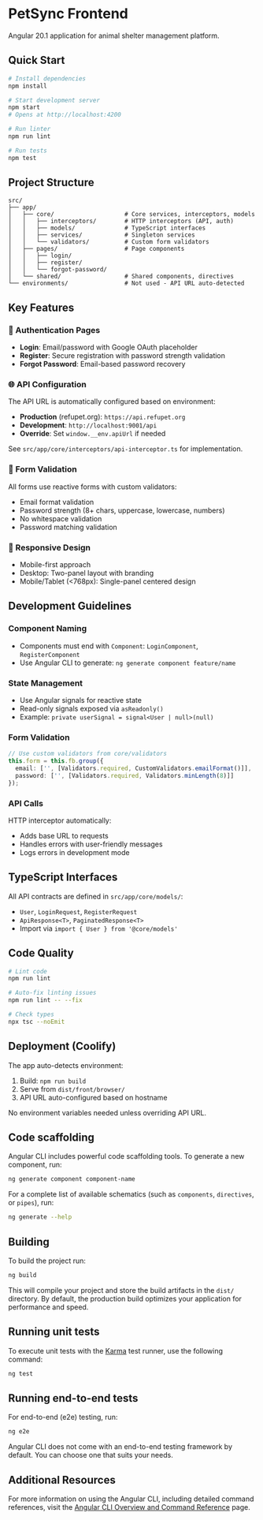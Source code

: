 # PetSync Frontend

Angular 20.1 application for animal shelter management platform.

## Quick Start

```bash
# Install dependencies
npm install

# Start development server
npm start
# Opens at http://localhost:4200

# Run linter
npm run lint

# Run tests
npm test
```

## Project Structure

```
src/
├── app/
│   ├── core/                    # Core services, interceptors, models
│   │   ├── interceptors/        # HTTP interceptors (API, auth)
│   │   ├── models/              # TypeScript interfaces
│   │   ├── services/            # Singleton services
│   │   └── validators/          # Custom form validators
│   ├── pages/                   # Page components
│   │   ├── login/
│   │   ├── register/
│   │   └── forgot-password/
│   └── shared/                  # Shared components, directives
└── environments/                # Not used - API URL auto-detected
```

## Key Features

### 🔐 Authentication Pages
- **Login**: Email/password with Google OAuth placeholder
- **Register**: Secure registration with password strength validation
- **Forgot Password**: Email-based password recovery

### 🌐 API Configuration
The API URL is automatically configured based on environment:
- **Production** (refupet.org): `https://api.refupet.org`
- **Development**: `http://localhost:9001/api`
- **Override**: Set `window.__env.apiUrl` if needed

See `src/app/core/interceptors/api-interceptor.ts` for implementation.

### 📝 Form Validation
All forms use reactive forms with custom validators:
- Email format validation
- Password strength (8+ chars, uppercase, lowercase, numbers)
- No whitespace validation
- Password matching validation

### 🎨 Responsive Design
- Mobile-first approach
- Desktop: Two-panel layout with branding
- Mobile/Tablet (<768px): Single-panel centered design

## Development Guidelines

### Component Naming
- Components must end with `Component`: `LoginComponent`, `RegisterComponent`
- Use Angular CLI to generate: `ng generate component feature/name`

### State Management
- Use Angular signals for reactive state
- Read-only signals exposed via `asReadonly()`
- Example: `private userSignal = signal<User | null>(null)`

### Form Validation
```typescript
// Use custom validators from core/validators
this.form = this.fb.group({
  email: ['', [Validators.required, CustomValidators.emailFormat()]],
  password: ['', [Validators.required, Validators.minLength(8)]]
});
```

### API Calls
HTTP interceptor automatically:
- Adds base URL to requests
- Handles errors with user-friendly messages
- Logs errors in development mode

## TypeScript Interfaces

All API contracts are defined in `src/app/core/models/`:
- `User`, `LoginRequest`, `RegisterRequest`
- `ApiResponse<T>`, `PaginatedResponse<T>`
- Import via `import { User } from '@core/models'`

## Code Quality

```bash
# Lint code
npm run lint

# Auto-fix linting issues
npm run lint -- --fix

# Check types
npx tsc --noEmit
```

## Deployment (Coolify)

The app auto-detects environment:
1. Build: `npm run build`
2. Serve from `dist/front/browser/`
3. API URL auto-configured based on hostname

No environment variables needed unless overriding API URL.

## Code scaffolding

Angular CLI includes powerful code scaffolding tools. To generate a new component, run:

```bash
ng generate component component-name
```

For a complete list of available schematics (such as `components`, `directives`, or `pipes`), run:

```bash
ng generate --help
```

## Building

To build the project run:

```bash
ng build
```

This will compile your project and store the build artifacts in the `dist/` directory. By default, the production build optimizes your application for performance and speed.

## Running unit tests

To execute unit tests with the [Karma](https://karma-runner.github.io) test runner, use the following command:

```bash
ng test
```

## Running end-to-end tests

For end-to-end (e2e) testing, run:

```bash
ng e2e
```

Angular CLI does not come with an end-to-end testing framework by default. You can choose one that suits your needs.

## Additional Resources

For more information on using the Angular CLI, including detailed command references, visit the [Angular CLI Overview and Command Reference](https://angular.dev/tools/cli) page.
